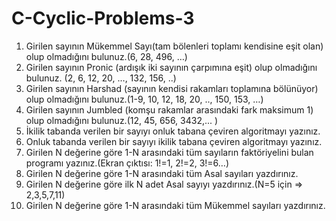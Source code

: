 # C-Cyclic-Problems-3

1. Girilen sayının Mükemmel Sayı(tam bölenleri toplamı kendisine eşit olan) olup
olmadığını bulunuz.(6, 28, 496, …)
2. Girilen sayının Pronic (ardışık iki sayının çarpımına eşit) olup olmadığını bulunuz. (2, 6,
12, 20, …, 132, 156, ..)
3. Girilen sayının Harshad (sayının kendisi rakamları toplamına bölünüyor) olup
olmadığını bulunuz.(1-9, 10, 12, 18, 20, .., 150, 153, …)
4. Girilen sayının Jumbled (komşu rakamlar arasındaki fark maksimum 1) olup olmadığını
bulunuz.(12, 45, 656, 3432,... )
5. İkilik tabanda verilen bir sayıyı onluk tabana çeviren algoritmayı yazınız.
6. Onluk tabanda verilen bir sayıyı ikilik tabana çeviren algoritmayı yazınız.
7. Girilen N değerine göre 1-N arasındaki tüm sayıların faktöriyelini bulan programı
yazınız.(Ekran çıktısı: 1!=1, 2!=2, 3!=6…)
8. Girilen N değerine göre 1-N arasındaki tüm Asal sayıları yazdırınız.
9. Girilen N değerine göre ilk N adet Asal sayıyı yazdırınız.(N=5 için => 2,3,5,7,11)
10. Girilen N değerine göre 1-N arasındaki tüm Mükemmel sayıları yazdırınız.
